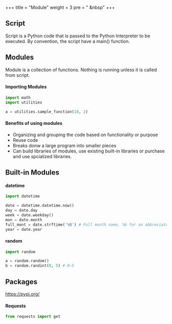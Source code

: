 +++
title = "Module"
weight = 3
pre = "<i class='fas fa-pen'></i> &nbsp"
+++

## Script

Script is a Python code that is passed to the Python Interpreter to be executed. By convention, the script have a main() function.

## Modules

Module is a collection of functions. Nothing is running unless it is called from script.

#### Importing Modules

```python
import math
import utilities

a = utilities.sample_function(10, 2)
```

#### Benefits of using modules

- Organizing and grouping the code based on functionality or purpose
- Reuse code
- Breaks donw a large program into smaller pieces
- Can build libraries of modules, use existing built-in libraries or purchase and use spcialized libraries.

## Built-in Modules

#### datetime

```python
import datetime

date = datetime.datetime.now()
day = date.day
week = date.weekday()
mon = date.month
full_mont = date.strftime('%B') # Full month name, %b for an abbreviated one
year = date.year
```

#### random

```python
import random

a = random.random()
b = random.randint(0, 5) # 0~5
```

## Packages

https://pypi.org/

#### Requests

```python
from requests import get
```
